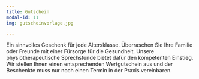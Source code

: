 ```yaml
---
title: Gutschein
modal-id: 11
img: gutscheinvorlage.jpg

---
```


Ein sinnvolles Geschenk für jede Altersklasse. Überraschen Sie Ihre Familie oder Freunde mit einer Fürsorge für die Gesundheit.  Unsere physiotherapeutische Sprechstunde bietet dafür den kompetenten Einstieg. Wir stellen Ihnen einen entsprechenden Wertgutschein  aus  und der Beschenkte muss nur noch einen Termin in der Praxis vereinbaren.
